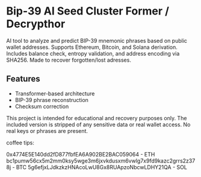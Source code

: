 # Bip-39 AI Seed Cluster Former / Decrypthor

AI tool to analyze and predict BIP-39 mnemonic phrases based on public wallet addresses. 
Supports Ethereum, Bitcoin, and Solana derivation. Includes balance check, entropy validation, and address encoding via SHA256.
Made to recover forgotten/lost adresses.

## Features
- Transformer-based architecture
- BIP-39 phrase reconstruction
- Checksum correction

This project is intended for educational and recovery purposes only. 
The included version is stripped of any sensitive data or real wallet access. 
No real keys or phrases are present.

coffee tips: 

0x4774E5E140dd2fD877fbfEA6A902BE2BAC059064 - ETH
bc1pumw56cx5m2mm0ksy5wge3m6jxvkdusxm6vwlg7x9fd9kazc2grrs2z378j - BTC
5g6efjxLJdkzkzHNAcoLwU8Gx8RUApzoNbcwLDHY21QA - SOL
